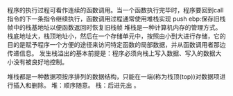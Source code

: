 程序的执行过程可看作连续的函数调用。当一个函数执行完毕时，程序要回到call指令的下一条指令继续执行，函数调用过程通常使用堆栈实现
push ebp:保存旧栈帧中的栈基地址以便函数返回时恢复旧栈帧
堆栈是一种计算机内存的管理方式。栈底地址大，栈顶地址小，然后在一个存储单元中，按照由小到大进行存储，它的目的是赋予程序一个方便的途径来访问特定函数的局部数据，并从函数调用者那边传递信息。
发生栈溢出的基本前提是：程序必须向栈上写入数据、写入的数据大小没有被良好地控制。

堆栈都是一种数据项按序排列的数据结构，只能在一端(称为栈顶(top))对数据项进行插入和删除。
堆：顺序随意。
栈：后进先出 。